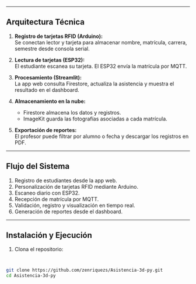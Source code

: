 
---

## Arquitectura Técnica

1. **Registro de tarjetas RFID (Arduino):**  
   Se conectan lector y tarjeta para almacenar nombre, matrícula, carrera, semestre desde consola serial.

2. **Lectura de tarjetas (ESP32):**  
   El estudiante escanea su tarjeta. El ESP32 envía la matrícula por MQTT.

3. **Procesamiento (Streamlit):**  
   La app web consulta Firestore, actualiza la asistencia y muestra el resultado en el dashboard.

4. **Almacenamiento en la nube:**  
   - Firestore almacena los datos y registros.  
   - ImageKit guarda las fotografías asociadas a cada matrícula.

5. **Exportación de reportes:**  
   El profesor puede filtrar por alumno o fecha y descargar los registros en PDF.

---

## Flujo del Sistema

1. Registro de estudiantes desde la app web.
2. Personalización de tarjetas RFID mediante Arduino.
3. Escaneo diario con ESP32.
4. Recepción de matrícula por MQTT.
5. Validación, registro y visualización en tiempo real.
6. Generación de reportes desde el dashboard.

---

## Instalación y Ejecución

1. Clona el repositorio:
```bash


git clone https://github.com/zenriquezs/Asistencia-3d-py.git
cd Asistencia-3d-py
